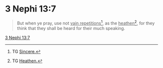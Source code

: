 # 3 Nephi 13:7

> But when ye pray, use not <u>vain repetitions</u>[^a], as the <u>heathen</u>[^b], for they think that they shall be heard for their much speaking.

[3 Nephi 13:7](https://www.churchofjesuschrist.org/study/scriptures/bofm/3-ne/13?lang=eng&id=p7#p7)


[^a]: TG [Sincere.](https://www.churchofjesuschrist.org/study/scriptures/tg/sincere?lang=eng)
[^b]: TG [Heathen.](https://www.churchofjesuschrist.org/study/scriptures/tg/heathen?lang=eng)
